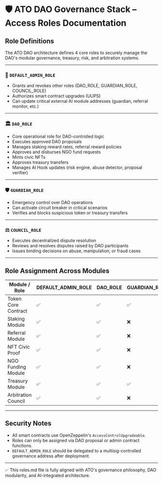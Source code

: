 # 🛡️ ATO DAO Governance Stack – Access Roles Documentation

## Role Definitions

The ATO DAO architecture defines 4 core roles to securely manage the DAO's modular governance, treasury, risk, and arbitration systems.

---

### 🔐 `DEFAULT_ADMIN_ROLE`
- Grants and revokes other roles (DAO_ROLE, GUARDIAN_ROLE, COUNCIL_ROLE)
- Authorizes smart contract upgrades (UUPS)
- Can update critical external AI module addresses (guardian, referral monitor, etc.)

---

### 🏛️ `DAO_ROLE`
- Core operational role for DAO-controlled logic
- Executes approved DAO proposals
- Manages staking reward rates, referral reward policies
- Approves and disburses NGO fund requests
- Mints civic NFTs
- Approves treasury transfers
- Manages AI Hook updates (risk engine, abuse detector, proposal verifier)

---

### 🛡️ `GUARDIAN_ROLE`
- Emergency control over DAO operations
- Can activate circuit breaker in critical scenarios
- Verifies and blocks suspicious token or treasury transfers

---

### ⚖️ `COUNCIL_ROLE`
- Executes decentralized dispute resolution
- Reviews and resolves disputes raised by DAO participants
- Issues binding decisions on abuse, manipulation, or fraud cases

---

## Role Assignment Across Modules

| Module / Role         | DEFAULT_ADMIN_ROLE | DAO_ROLE | GUARDIAN_ROLE | COUNCIL_ROLE |
|-----------------------|--------------------|----------|----------------|---------------|
| Token Core Contract   | ✅                 | ✅       | ✅             | ❌            |
| Staking Module        | ✅                 | ✅       | ❌             | ❌            |
| Referral Module       | ✅                 | ✅       | ❌             | ❌            |
| NFT Civic Proof       | ✅                 | ✅       | ❌             | ❌            |
| NGO Funding Module    | ✅                 | ✅       | ❌             | ❌            |
| Treasury Module       | ✅                 | ✅       | ✅             | ❌            |
| Arbitration Council   | ✅                 | ✅       | ❌             | ✅            |

---

## Security Notes
- All smart contracts use OpenZeppelin's `AccessControlUpgradeable`.
- Roles can only be assigned via DAO proposal or admin contract functions.
- `DEFAULT_ADMIN_ROLE` should be delegated to a multisig-controlled governance address after deployment.

---

✅ This roles.md file is fully aligned with ATO's governance philosophy, DAO modularity, and AI-integrated architecture.

